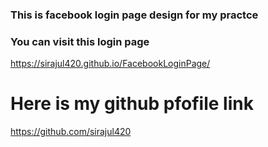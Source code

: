 ### This is facebook login page design for my practce

### You can visit this login page

 https://sirajul420.github.io/FacebookLoginPage/

 # Here is my github pfofile link
 
 https://github.com/sirajul420
